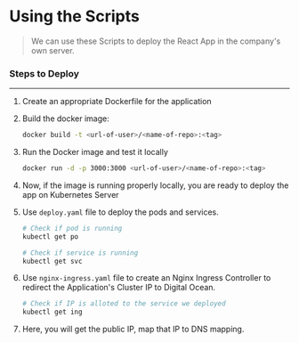 # Using the Scripts
> We can use these Scripts to deploy the React App in the company's own server.

### Steps to Deploy
---
1. Create an appropriate Dockerfile for the application
2. Build the docker image: 

   ```sh
   docker build -t <url-of-user>/<name-of-repo>:<tag>
   ```
3. Run the Docker image and test it locally
 
   ```sh
   docker run -d -p 3000:3000 <url-of-user>/<name-of-repo>:<tag>
   ```
4. Now, if the image is running properly locally, you are ready to deploy the app on Kubernetes Server
5. Use `deploy.yaml` file to deploy the pods and services. 

   ```sh
   # Check if pod is running
   kubectl get po
   
   # Check if service is running
   kubectl get svc
   ```
6. Use `nginx-ingress.yaml` file to create an Nginx Ingress Controller to redirect the Application's Cluster IP to Digital Ocean.

   ```sh
   # Check if IP is alloted to the service we deployed
   kubectl get ing
   ```
7. Here, you will get the public IP, map that IP to DNS mapping.
